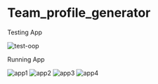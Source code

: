 # Team_profile_generator

Testing App

![test-oop](https://user-images.githubusercontent.com/68035179/114589219-15f93300-9c4d-11eb-99cb-c2f8e044d4b0.gif)

Running App

![app1](https://user-images.githubusercontent.com/68035179/114589354-34f7c500-9c4d-11eb-8e97-ff318a187802.gif)
![app2](https://user-images.githubusercontent.com/68035179/114589393-3c1ed300-9c4d-11eb-890c-abfbfb3ed967.gif)
![app3](https://user-images.githubusercontent.com/68035179/114589418-4214b400-9c4d-11eb-9f00-efa0b64b753b.gif)
![app4](https://user-images.githubusercontent.com/68035179/114589440-46d96800-9c4d-11eb-89cc-e45a5f10d389.gif)

